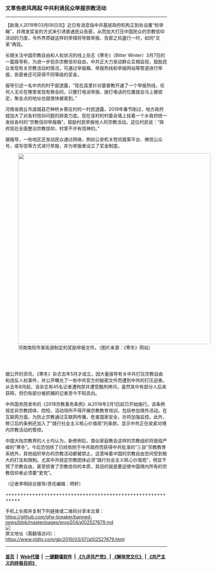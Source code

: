### 文革告密风再起 中共利诱民众举报宗教活动
------------------------

<div class="post_content" itemprop="articleBody">
 <p>
  【新唐人2019年03月08日讯】近日有消息指中共基层政府机构正到处设置“检举箱”，并用发奖金的方式来引诱普通民众告密，从而加大打压中国民众的宗教信仰活动的力度，令外界质疑这样的举措将导致举报、告密之风盛行一时，如同“文革”再现。
 </p>
 <p>
  长期关注中国宗教自由和人权状况的线上杂志《寒冬》（Bitter Winter）3月7日的一篇报导称，为进一步扼杀宗教信仰自由，中共正大力发动群众互相监视，鼓励民众发现有关宗教活动的情况，可通过举报箱、举报热线和举报网站等管道进行举报，告密者还可获得不同等级的奖金，
 </p>
 <p>
  报导引述一名中共的村干部透露，“现在县里针对基督教开通了一个举报热线，任何人无论在哪里发现有聚会的，只要打电话举报，拨打电话的位置就会马上被锁定，聚会点的地址也就很快被查到。”
 </p>
 <p>
  河南省商丘市虞城县芒种桥乡蔡庄村的一村民透露，2019年春节刚过，地方政府就加大了对各村信仰问题的排查力度。现在该村的村委会墙上挂着一个乡政府统一发给各村的“宗教信仰举报箱”，鼓励村民举报他人的宗教活动。这位村民说：“政府现在全面整治宗教信仰，村里不许有信神的。”
 </p>
 <p>
  据报导，一些地区还发动民众通过网络，例如公安机关短讯报案平台、微信公众号，或写信等方式进行举报，并为举报者设立了奖金制度。
 </p>
 <figure class="wp-caption alignnone" id="attachment_102527689" style="width: 600px">
  <img alt="" class="size-medium wp-image-102527689" height="594" src="https://www.ntdtv.com/assets/uploads/2019/03/jubao-wenjian-600x594.jpg" width="600">
   <br/><figcaption class="wp-caption-text">
    河南南阳市某街道制定的奖励举报文件。（图片来源：《寒冬》网站）
   </figcaption><br/>
  </img>
 </figure><br/>
 <p>
  据公开的资讯，《寒冬》杂志去年5月才成立，因大量报导有关中共打压宗教自由和违反人权事件，并公开曝光了一些中共官方的秘密文件而遭到中共的打压迫害。从去年8月起，该杂志有45名记者遭拘禁并遭受酷刑拷问，虽然其中有部分人后来获释，但仍有部分被抓捕的记者至今不知去向。
 </p>
 <p>
  中共国务院发布的《2018宗教事务条例》从2018年2月1日起已开始施行。该条例规定非宗教团体、院校、活动场所不得开展宗教教育培训，包括参加境外活动。在互联网方面，为防止宗教通过互联网传播，危害国家安全，亦将加强监控。此外，修订后的条例还加入了“践行社会主义核心价值观”的条款，显示中共正在收紧对境内宗教活动的管控。
 </p>
 <p>
  中国大陆宗教界的人士均认为，新修例后，类似家庭教会这样的宗教组织将面临严峻的“寒冬”。今后恐怕除了已经依附于中共政府而获得中共批准的“三自”宗教教育系统外，其他组织举办的宗教活动都被禁止，这意味着中国的宗教自由空间受到极大的打击和限制。尤其中共规定宗教团体必须“践行社会主义核心价值观”，明显干预了宗教自由，甚至损害了宗教信仰的本质，其目的就是要迫使中国境内所有的宗教信仰者必须要“爱党”。
 </p>
 <p>
  （记者李明综合报导/责任编辑：明轩）
 </p>
 <div class="single_ad">
 </div>
</div>

+++++++++++++++++++++++++++++++++++++++++++++++++++++++++++<br/><br/>
手机上长按并复制下列链接或二维码分享本文章：<br/>
https://github.com/gfw-breaker/banned-news/blob/master/pages/prog204/a102527679.md <br/>
<a href='https://github.com/gfw-breaker/banned-news/blob/master/pages/prog204/a102527679.md'><img src='https://github.com/gfw-breaker/banned-news/blob/master/pages/prog204/a102527679.md.png'/></a> <br/>
原文地址（需翻墙访问）：https://www.ntdtv.com/gb/2019/03/07/a102527679.html


------------------------
#### [首页](https://github.com/gfw-breaker/banned-news/blob/master/README.md) &nbsp;|&nbsp; [Web代理](https://github.com/labour-camp/helloworld) &nbsp;|&nbsp; [一键翻墙软件](https://github.com/gfw-breaker/nogfw/blob/master/README.md) &nbsp;| [《九评共产党》](https://github.com/gfw-breaker/9ping.md/blob/master/README.md#九评之一评共产党是什么) | [《解体党文化》](https://github.com/gfw-breaker/jtdwh.md/blob/master/README.md) | [《共产主义的终极目的》](https://github.com/gfw-breaker/gczydzjmd.md/blob/master/README.md)

